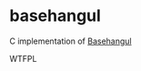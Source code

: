 basehangul
==========

C implementation of [Basehangul](http://api.dcmys.jp/basehangul/)

<a href="http://www.wtfpl.net/">
  <img
    src="http://www.wtfpl.net/wp-content/uploads/2012/12/wtfpl-badge-4.png"
    width="80" height="15" alt="WTFPL" />
</a>
